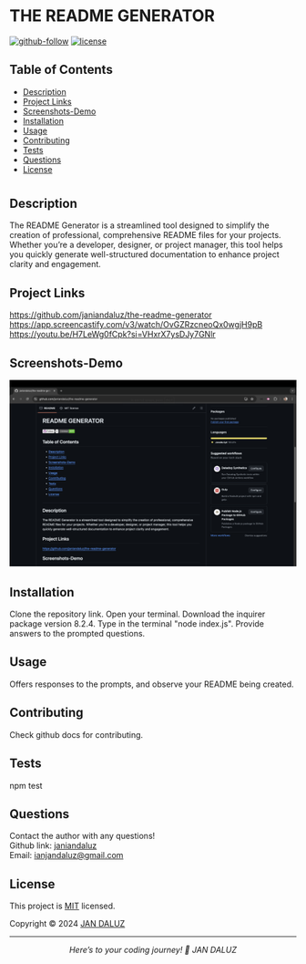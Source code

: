  
  # THE README GENERATOR

  [![github-follow](https://img.shields.io/github/followers/janiandaluz?label=Follow&logoColor=purple&style=social)](https://github.com/janiandaluz)
  [![license](https://img.shields.io/badge/License-MIT-brightgreen.svg)](https://choosealicense.com/licenses/mit/)

  ## Table of Contents
  * [Description](#description)
  * [Project Links](#project-links)
  * [Screenshots-Demo](#screenshots-demo)
  * [Installation](#installation)
  * [Usage](#usage)
  * [Contributing](#contributing)
  * [Tests](#tests)
  * [Questions](#questions)
  * [License](#license)
  #

  ## Description
  The README Generator is a streamlined tool designed to simplify the creation of professional, comprehensive README files for your projects. Whether you’re a developer, designer, or project manager, this tool helps you quickly generate well-structured documentation to enhance project clarity and engagement.

  ## Project Links
  https://github.com/janiandaluz/the-readme-generator<br>
  https://app.screencastify.com/v3/watch/OvGZRzcneoQx0wgjH9pB<br>
  https://youtu.be/H7LeWg0fCpk?si=VHxrX7ysDJy7GNlr<br>
  

  ## Screenshots-Demo
  <kbd>![screenshot-demo1](./images/Screenshot.png)</kbd>
  
  ## Installation
  Clone the repository link. Open your terminal. Download the inquirer package version 8.2.4. Type in the terminal "node index.js". Provide answers to the prompted questions.

  ## Usage 
  Offers responses to the prompts, and observe your README being created.
  
  ## Contributing
  Check github docs for contributing.

  ## Tests
  npm test

  ## Questions
  Contact the author with any questions!<br>
  Github link: [janiandaluz](https://github.com/janiandaluz)<br>
  Email: ianjandaluz@gmail.com

  ## License
  This project is [MIT](https://choosealicense.com/licenses/mit/) licensed.<br />

  Copyright © 2024 [JAN DALUZ](https://github.com/janiandaluz)
  
  <hr>
  <p align='center'><i>
  Here’s to your coding journey! 🎉 JAN DALUZ
  </i></p>
  